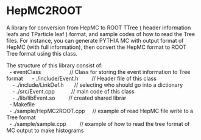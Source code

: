 # HepMC2ROOT
A library for conversion from HepMC to ROOT TTree ( header information leafs and TParticle leaf ) format, and sample codes of how to read the Tree files. For instance, you can generate PYTHIA MC with output format of HepMC (with full information), then convert the HepMC format to ROOT Tree format using this class.

The structure of this library consist of:\
   - eventClass                   // Class for storing the event information to Tree format
      - ./include/Event.h         // Header file of this class\
      - ./include/LinkDef.h       // selecting who should go into a dictionary\
      - ./src/Event.cpp           // main code of this class\
      - ./lib/libEvent.so         // created shared librar\
   - Makefile\
   - ./sample/HepMC2ROOT.cpp      // example of read HepMC file write to a Tree format\
   - ./sample/sample.cpp          // example of how to read the tree format of MC output to make histograms
